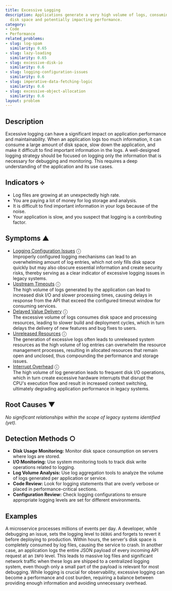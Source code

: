 ```yaml
---
title: Excessive Logging
description: Applications generate a very high volume of logs, consuming excessive
  disk space and potentially impacting performance.
category:
- Code
- Performance
related_problems:
- slug: log-spam
  similarity: 0.65
- slug: lazy-loading
  similarity: 0.65
- slug: excessive-disk-io
  similarity: 0.6
- slug: logging-configuration-issues
  similarity: 0.6
- slug: imperative-data-fetching-logic
  similarity: 0.6
- slug: excessive-object-allocation
  similarity: 0.6
layout: problem
---
```


## Description
Excessive logging can have a significant impact on application performance and maintainability. When an application logs too much information, it can consume a large amount of disk space, slow down the application, and make it difficult to find important information in the logs. A well-designed logging strategy should be focused on logging only the information that is necessary for debugging and monitoring. This requires a deep understanding of the application and its use cases.

## Indicators ⟡
- Log files are growing at an unexpectedly high rate.
- You are paying a lot of money for log storage and analysis.
- It is difficult to find important information in your logs because of the noise.
- Your application is slow, and you suspect that logging is a contributing factor.

## Symptoms ▲
- [Logging Configuration Issues](logging-configuration-issues.md) <span class="info-tooltip" title="Confidence: 0.464, Strength: 0.695">ⓘ</span>
<br/>  Improperly configured logging mechanisms can lead to an overwhelming amount of log entries, which not only fills disk space quickly but may also obscure essential information and create security risks, thereby serving as a clear indicator of excessive logging issues in legacy systems.
- [Upstream Timeouts](upstream-timeouts.md) <span class="info-tooltip" title="Confidence: 0.398, Strength: 0.590">ⓘ</span>
<br/>  The high volume of logs generated by the application can lead to increased disk I/O and slower processing times, causing delays in response from the API that exceed the configured timeout window for consuming services.
- [Delayed Value Delivery](delayed-value-delivery.md) <span class="info-tooltip" title="Confidence: 0.393, Strength: 0.725">ⓘ</span>
<br/>  The excessive volume of logs consumes disk space and processing resources, leading to slower build and deployment cycles, which in turn delays the delivery of new features and bug fixes to users.
- [Unreleased Resources](unreleased-resources.md) <span class="info-tooltip" title="Confidence: 0.363, Strength: 0.642">ⓘ</span>
<br/>  The generation of excessive logs often leads to unreleased system resources as the high volume of log entries can overwhelm the resource management processes, resulting in allocated resources that remain open and unclosed, thus compounding the performance and storage issues.
- [Interrupt Overhead](interrupt-overhead.md) <span class="info-tooltip" title="Confidence: 0.338, Strength: 0.744">ⓘ</span>
<br/>  The high volume of log generation leads to frequent disk I/O operations, which in turn create excessive hardware interrupts that disrupt the CPU's execution flow and result in increased context switching, ultimately degrading application performance in legacy systems.

## Root Causes ▼

*No significant relationships within the scope of legacy systems identified (yet).*

## Detection Methods ○

- **Disk Usage Monitoring:** Monitor disk space consumption on servers where logs are stored.
- **I/O Monitoring:** Use system monitoring tools to track disk write operations related to logging.
- **Log Volume Analysis:** Use log aggregation tools to analyze the volume of logs generated per application or service.
- **Code Review:** Look for logging statements that are overly verbose or placed in performance-critical sections.
- **Configuration Review:** Check logging configurations to ensure appropriate logging levels are set for different environments.

## Examples
A microservice processes millions of events per day. A developer, while debugging an issue, sets the logging level to `DEBUG` and forgets to revert it before deploying to production. Within hours, the server's disk space is completely consumed by log files, causing the service to crash. In another case, an application logs the entire JSON payload of every incoming API request at an `INFO` level. This leads to massive log files and significant network traffic when these logs are shipped to a centralized logging system, even though only a small part of the payload is relevant for most debugging. While logging is crucial for observability, excessive logging can become a performance and cost burden, requiring a balance between providing enough information and avoiding unnecessary overhead.
